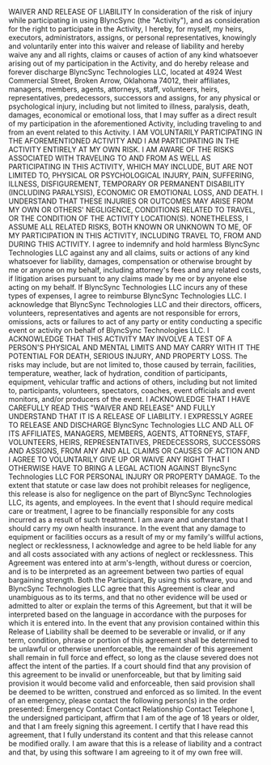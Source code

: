 WAIVER AND RELEASE OF LIABILITY
In consideration of the risk of injury while participating in using BlyncSync (the "Activity"), and as
consideration for the right to participate in the Activity, I hereby, for myself, my heirs, executors,
administrators, assigns, or personal representatives, knowingly and voluntarily enter into this waiver and
release of liability and hereby waive any and all rights, claims or causes of action of any kind whatsoever
arising out of my participation in the Activity, and do hereby release and forever discharge BlyncSync
Technologies LLC, located at 4924 West Commercial Street, Broken Arrow, Oklahoma 74012, their
affiliates, managers, members, agents, attorneys, staff, volunteers, heirs, representatives, predecessors,
successors and assigns, for any physical or psychological injury, including but not limited to illness,
paralysis, death, damages, economical or emotional loss, that I may suffer as a direct result of my
participation in the aforementioned Activity, including traveling to and from an event related to this
Activity.
I AM VOLUNTARILY PARTICIPATING IN THE AFOREMENTIONED ACTIVITY AND I AM
PARTICIPATING IN THE ACTIVITY ENTIRELY AT MY OWN RISK. I AM AWARE OF THE RISKS
ASSOCIATED WITH TRAVELING TO AND FROM AS WELL AS PARTICIPATING IN THIS
ACTIVITY, WHICH MAY INCLUDE, BUT ARE NOT LIMITED TO, PHYSICAL OR
PSYCHOLOGICAL INJURY, PAIN, SUFFERING, ILLNESS, DISFIGUREMENT, TEMPORARY OR
PERMANENT DISABILITY (INCLUDING PARALYSIS), ECONOMIC OR EMOTIONAL LOSS, AND
DEATH. I UNDERSTAND THAT THESE INJURIES OR OUTCOMES MAY ARISE FROM MY OWN
OR OTHERS' NEGLIGENCE, CONDITIONS RELATED TO TRAVEL, OR THE CONDITION OF THE
ACTIVITY LOCATION(S). NONETHELESS, I ASSUME ALL RELATED RISKS, BOTH KNOWN OR
UNKNOWN TO ME, OF MY PARTICIPATION IN THIS ACTIVITY, INCLUDING TRAVEL TO,
FROM AND DURING THIS ACTIVITY.
I agree to indemnify and hold harmless BlyncSync Technologies LLC against any and all claims, suits or
actions of any kind whatsoever for liability, damages, compensation or otherwise brought by me or anyone
on my behalf, including attorney's fees and any related costs, if litigation arises pursuant to any claims made
by me or by anyone else acting on my behalf. If BlyncSync Technologies LLC incurs any of these types of
expenses, I agree to reimburse BlyncSync Technologies LLC.
I acknowledge that BlyncSync Technologies LLC and their directors, officers, volunteers, representatives
and agents are not responsible for errors, omissions, acts or failures to act of any party or entity conducting
a specific event or activity on behalf of BlyncSync Technologies LLC.
I ACKNOWLEDGE THAT THIS ACTIVITY MAY INVOLVE A TEST OF A PERSON'S PHYSICAL
AND MENTAL LIMITS AND MAY CARRY WITH IT THE POTENTIAL FOR DEATH, SERIOUS
INJURY, AND PROPERTY LOSS. The risks may include, but are not limited to, those caused by terrain,
facilities, temperature, weather, lack of hydration, condition of participants, equipment, vehicular traffic
and actions of others, including but not limited to, participants, volunteers, spectators, coaches, event
officials and event monitors, and/or producers of the event.
I ACKNOWLEDGE THAT I HAVE CAREFULLY READ THIS "WAIVER AND RELEASE" AND
FULLY UNDERSTAND THAT IT IS A RELEASE OF LIABILITY. I EXPRESSLY AGREE TO
RELEASE AND DISCHARGE BlyncSync Technologies LLC AND ALL OF ITS AFFILIATES,
MANAGERS, MEMBERS, AGENTS, ATTORNEYS, STAFF, VOLUNTEERS, HEIRS,
REPRESENTATIVES, PREDECESSORS, SUCCESSORS AND ASSIGNS, FROM ANY AND ALL
CLAIMS OR CAUSES OF ACTION AND I AGREE TO VOLUNTARILY GIVE UP OR WAIVE ANY
RIGHT THAT I OTHERWISE HAVE TO BRING A LEGAL ACTION AGAINST BlyncSync
Technologies LLC FOR PERSONAL INJURY OR PROPERTY DAMAGE.
To the extent that statute or case law does not prohibit releases for negligence, this release is also for
negligence on the part of BlyncSync Technologies LLC, its agents, and employees.
In the event that I should require medical care or treatment, I agree to be financially responsible for any
costs incurred as a result of such treatment. I am aware and understand that I should carry my own health
insurance.
In the event that any damage to equipment or facilities occurs as a result of my or my family's willful
actions, neglect or recklessness, I acknowledge and agree to be held liable for any and all costs associated
with any actions of neglect or recklessness.
This Agreement was entered into at arm's-length, without duress or coercion, and is to be interpreted as an
agreement between two parties of equal bargaining strength. Both the Participant,
By using this software, you and BlyncSync Technologies LLC agree that this Agreement is clear and
unambiguous as to its terms, and that no other evidence will be used or admitted to alter or explain the
terms of this Agreement, but that it will be interpreted based on the language in accordance with the
purposes for which it is entered into.
In the event that any provision contained within this Release of Liability shall be deemed to be severable or
invalid, or if any term, condition, phrase or portion of this agreement shall be determined to be unlawful or
otherwise unenforceable, the remainder of this agreement shall remain in full force and effect, so long as
the clause severed does not affect the intent of the parties. If a court should find that any provision of this
agreement to be invalid or unenforceable, but that by limiting said provision it would become valid and
enforceable, then said provision shall be deemed to be written, construed and enforced as so limited.
In the event of an emergency, please contact the following person(s) in the order presented:
Emergency Contact Contact Relationship Contact Telephone
I, the undersigned participant, affirm that I am of the age of 18 years or older, and that I am freely signing
this agreement. I certify that I have read this agreement, that I fully understand its content and that this
release cannot be modified orally. I am aware that this is a release of liability and a contract and that, by using this software I am agreeing to it of my own free will.
